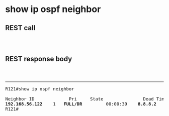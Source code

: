 # show ip ospf neighbor

## REST call

```



```

## REST response body

```
 


```


---

<pre>
R121#show ip ospf neighbor 

Neighbor ID     		Pri   	State           	Dead Time      	Address         		  Interface
<b>192.168.56.122</b>    1   <b>FULL/DR</b>         00:00:39    <b>8.8.8.2</b>         <b>GigabitEthernet3/0</b>
R121#
</pre>



